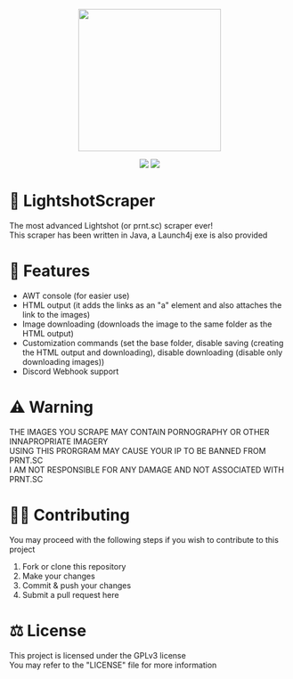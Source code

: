 <p align="center">
    <img src="LightShotScraper.png" width="256" height="256">
</p>
<p align="center">
    <img src="https://img.shields.io/badge/Java-1.8-blue">
    <img src="https://img.shields.io/badge/License-GPLv3-brightgreen">
</p>

# 💬 LightshotScraper
The most advanced Lightshot (or prnt.sc) scraper ever!<br>
This scraper has been written in Java, a Launch4j exe is also provided

# 📌 Features
- AWT console (for easier use)
- HTML output (it adds the links as an "a" element and also attaches the link to the images)
- Image downloading (downloads the image to the same folder as the HTML output)
- Customization commands (set the base folder, disable saving (creating the HTML output and downloading), disable downloading (disable only downloading images))
- Discord Webhook support

# ⚠️ Warning
THE IMAGES YOU SCRAPE MAY CONTAIN PORNOGRAPHY OR OTHER INNAPROPRIATE IMAGERY<br>
USING THIS PRORGRAM MAY CAUSE YOUR IP TO BE BANNED FROM PRNT.SC<br>
I AM NOT RESPONSIBLE FOR ANY DAMAGE AND NOT ASSOCIATED WITH PRNT.SC

# 👨‍💻 Contributing
You may proceed with the following steps if you wish to contribute to this project

1. Fork or clone this repository
2. Make your changes
3. Commit & push your changes
4. Submit a pull request here

# ⚖ License
This project is licensed under the GPLv3 license
<br>
You may refer to the "LICENSE" file for more information
